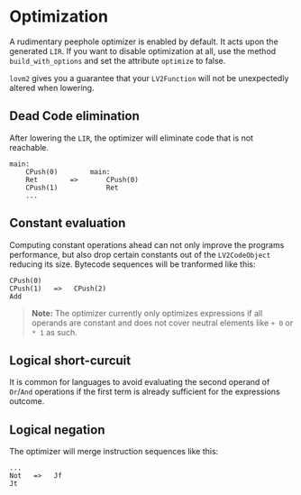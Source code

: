 # Optimization

A rudimentary peephole optimizer is enabled by default. It acts upon the generated `LIR`. If you want to disable optimization at all, use the method `build_with_options` and set the attribute `optimize` to false.

`lovm2` gives you a guarantee that your `LV2Function` will not be unexpectedly altered when lowering.

## Dead Code elimination

After lowering the `LIR`, the optimizer will eliminate code that is not reachable.

``` lir
main:               
    CPush(0)        main:
    Ret        =>       CPush(0)
    CPush(1)            Ret
    ...
```

## Constant evaluation

Computing constant operations ahead can not only improve the programs performance, but also drop certain constants out of the `LV2CodeObject` reducing its size. Bytecode sequences will be tranformed like this:

``` bytecode
CPush(0)
CPush(1)   =>   CPush(2)
Add
```

> **Note:** The optimizer currently only optimizes expressions if all operands are constant and does not cover neutral elements like `+ 0` or `* 1` as such.

## Logical short-curcuit

It is common for languages to avoid evaluating the second operand of `Or`/`And` operations if the first term is already sufficient for the expressions outcome.

## Logical negation

The optimizer will merge instruction sequences like this:

``` bytecode
...
Not   =>   Jf
Jt
```
